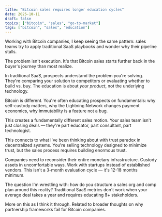 ```yaml
---
title: "Bitcoin sales requires longer education cycles"
date: 2025-10-11
draft: false
topics: ["bitcoin", "sales", "go-to-market"]
tags: ["bitcoin", "sales", "education"]
---
```


Working with Bitcoin companies, I keep seeing the same pattern: sales teams try to apply traditional SaaS playbooks and wonder why their pipeline stalls.

The problem isn't execution. It's that Bitcoin sales starts further back in the buyer's journey than most realize.

In traditional SaaS, prospects understand the problem you're solving. They're comparing your solution to competitors or evaluating whether to build vs. buy. The education is about *your product*, not the underlying technology.

Bitcoin is different. You're often educating prospects on fundamentals: why self-custody matters, why the Lightning Network changes payment economics, why immutability is a feature not a bug.

This creates a fundamentally different sales motion. Your sales team isn't just closing deals — they're part educator, part consultant, part technologist.

This connects to what I've been thinking about with trust paradox in decentralized systems. You're selling technology designed to minimize trust, but the sales process requires building enormous trust.

Companies need to reconsider their entire monetary infrastructure. Custody assets in uncomfortable ways. Work with startups instead of established vendors. This isn't a 3-month evaluation cycle — it's 12-18 months minimum.

The question I'm wrestling with: how do you structure a sales org and comp plan around this reality? Traditional SaaS metrics don't work when your average deal takes a year and requires educating 8+ stakeholders.

More on this as I think it through. Related to broader thoughts on why partnership frameworks fail for Bitcoin companies.
